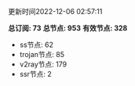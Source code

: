 更新时间2022-12-06 02:57:11

**总订阅: 73**
**总节点: 953**
**有效节点: 328**
- ss节点: 62
- trojan节点: 85
- v2ray节点: 179
- ssr节点: 2
